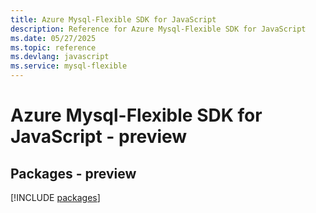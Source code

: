 ```yaml
---
title: Azure Mysql-Flexible SDK for JavaScript
description: Reference for Azure Mysql-Flexible SDK for JavaScript
ms.date: 05/27/2025
ms.topic: reference
ms.devlang: javascript
ms.service: mysql-flexible
---
```

# Azure Mysql-Flexible SDK for JavaScript - preview
## Packages - preview
[!INCLUDE [packages](mysql-flexible-index.md)]